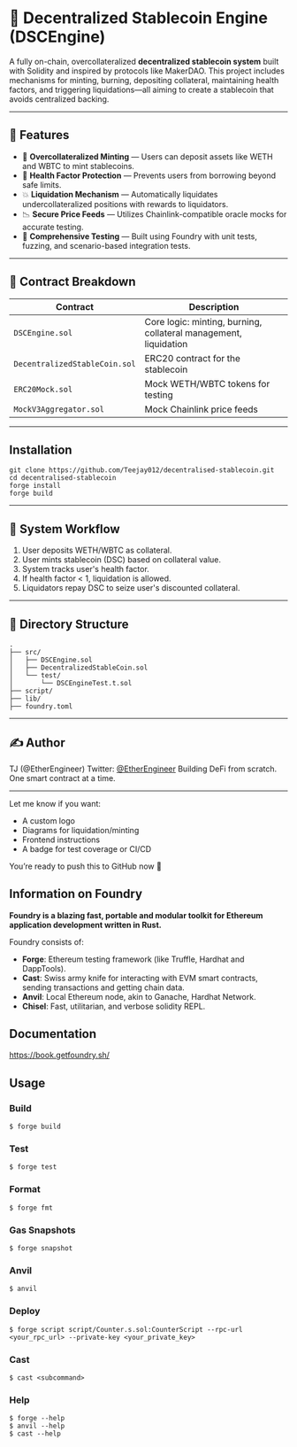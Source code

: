 # 💸 Decentralized Stablecoin Engine (DSCEngine)

A fully on-chain, overcollateralized **decentralized stablecoin system** built with Solidity and inspired by protocols like MakerDAO. This project includes mechanisms for minting, burning, depositing collateral, maintaining health factors, and triggering liquidations—all aiming to create a stablecoin that avoids centralized backing.

---

## 🚀 Features

- 🏦 **Overcollateralized Minting** — Users can deposit assets like WETH and WBTC to mint stablecoins.
- 🔐 **Health Factor Protection** — Prevents users from borrowing beyond safe limits.
- 💥 **Liquidation Mechanism** — Automatically liquidates undercollateralized positions with rewards to liquidators.
- 📉 **Secure Price Feeds** — Utilizes Chainlink-compatible oracle mocks for accurate testing.
- 🧪 **Comprehensive Testing** — Built using Foundry with unit tests, fuzzing, and scenario-based integration tests.

---

## 🧱 Contract Breakdown

| Contract                         | Description                                                      |
|----------------------------------|------------------------------------------------------------------|
| `DSCEngine.sol`                  | Core logic: minting, burning, collateral management, liquidation |
| `DecentralizedStableCoin.sol`    | ERC20 contract for the stablecoin                                |
| `ERC20Mock.sol`                  | Mock WETH/WBTC tokens for testing                                |
| `MockV3Aggregator.sol`           | Mock Chainlink price feeds                                       |

---

## Installation

```shell
git clone https://github.com/Teejay012/decentralised-stablecoin.git
cd decentralised-stablecoin
forge install
forge build
```

---

## 🔄 System Workflow

   1. User deposits WETH/WBTC as collateral.
   2. User mints stablecoin (DSC) based on collateral value.
   3. System tracks user's health factor.
   4. If health factor < 1, liquidation is allowed.
   5. Liquidators repay DSC to seize user's discounted collateral.

---

## 🧱 Directory Structure

```shell
.
├── src/
│   ├── DSCEngine.sol
│   ├── DecentralizedStableCoin.sol
│   └── test/
│       └── DSCEngineTest.t.sol
├── script/
├── lib/
├── foundry.toml

```

---

## ✍️ Author
TJ (@EtherEngineer)
Twitter: [@EtherEngineer](https://x.com/Tee_Jay4life)
Building DeFi from scratch. One smart contract at a time.

---

Let me know if you want:
- A custom logo
- Diagrams for liquidation/minting
- Frontend instructions
- A badge for test coverage or CI/CD

You’re ready to push this to GitHub now 🚀

## Information on Foundry

**Foundry is a blazing fast, portable and modular toolkit for Ethereum application development written in Rust.**

Foundry consists of:

-   **Forge**: Ethereum testing framework (like Truffle, Hardhat and DappTools).
-   **Cast**: Swiss army knife for interacting with EVM smart contracts, sending transactions and getting chain data.
-   **Anvil**: Local Ethereum node, akin to Ganache, Hardhat Network.
-   **Chisel**: Fast, utilitarian, and verbose solidity REPL.

## Documentation

https://book.getfoundry.sh/

## Usage

### Build

```shell
$ forge build
```

### Test

```shell
$ forge test
```

### Format

```shell
$ forge fmt
```

### Gas Snapshots

```shell
$ forge snapshot
```

### Anvil

```shell
$ anvil
```

### Deploy

```shell
$ forge script script/Counter.s.sol:CounterScript --rpc-url <your_rpc_url> --private-key <your_private_key>
```

### Cast

```shell
$ cast <subcommand>
```

### Help

```shell
$ forge --help
$ anvil --help
$ cast --help
```
